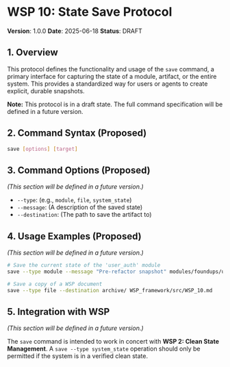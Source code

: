 # WSP 10: State Save Protocol

**Version**: 1.0.0
**Date**: 2025-06-18
**Status**: DRAFT

## 1. Overview

This protocol defines the functionality and usage of the `save` command, a primary interface for capturing the state of a module, artifact, or the entire system. This provides a standardized way for users or agents to create explicit, durable snapshots.

**Note:** This protocol is in a draft state. The full command specification will be defined in a future version.

## 2. Command Syntax (Proposed)

```bash
save [options] [target]
```

## 3. Command Options (Proposed)

*(This section will be defined in a future version.)*

-   `--type`: (e.g., `module`, `file`, `system_state`)
-   `--message`: (A description of the saved state)
-   `--destination`: (The path to save the artifact to)

## 4. Usage Examples (Proposed)

*(This section will be defined in a future version.)*

```bash
# Save the current state of the 'user_auth' module
save --type module --message "Pre-refactor snapshot" modules/foundups/user_auth

# Save a copy of a WSP document
save --type file --destination archive/ WSP_framework/src/WSP_10.md
```

## 5. Integration with WSP

*(This section will be defined in a future version.)*

The `save` command is intended to work in concert with **WSP 2: Clean State Management**. A `save --type system_state` operation should only be permitted if the system is in a verified clean state. 